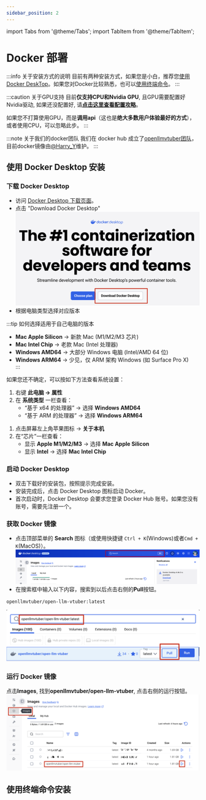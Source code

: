 ```yaml
---
sidebar_position: 2
---
```


import Tabs from '@theme/Tabs';
import TabItem from '@theme/TabItem';

# Docker 部署

:::info 关于安装方式的说明
目前有两种安装方式，如果您是小白，推荐您[使用Docker DeskTop](#使用docker-desktop)。如果您对Docker比较熟悉，也可以[使用终端命令](#使用终端命令)。
:::

:::caution 关于GPU支持
目前**仅支持CPU和Nvidia GPU**, 且GPU需要配置好Nvidia驱动, 如果还没配置好, 请[**点击这里查看配置攻略**](../../quick-start.md#nvidia-gpu-支持)。

如果您不打算使用GPU，而是**调用api**（这也是**绝大多数用户体验最好的方式**），或者使用CPU，可以忽略此步。
:::

:::note 关于我们的docker团队
我们在 docker hub 成立了[openllmvtuber团队](https://hub.docker.com/orgs/openllmvtuber/members)，目前docker镜像由[@Harry_Y](https://github.com/Harry-Yu-Shuhang)维护。
:::

## 使用 Docker Desktop 安装

### 下载 Docker Desktop

- 访问 [Docker Desktop 下载页面](https://www.docker.com/products/docker-desktop)。
- 点击 "Download Docker Desktop"
![alt text](./docker_img/download_docker_desktop.png)
- 根据电脑类型选择对应版本

:::tip 如何选择适用于自己电脑的版本
- **Mac Apple Silicon** → 新款 Mac (M1/M2/M3 芯片)  
- **Mac Intel Chip** → 老款 Mac (Intel 处理器)  
- **Windows AMD64** → 大部分 Windows 电脑 (Intel/AMD 64 位)  
- **Windows ARM64** → 少见，仅 ARM 架构 Windows (如 Surface Pro X)  
:::

如果您还不确定，可以按如下方法查看系统设置：

<Tabs groupId="operating-systems">
  <TabItem value="windows" label="Windows">

1. 右键 **此电脑 → 属性**
2. 在 **系统类型** 一栏查看：  
   - “基于 x64 的处理器” → 选择 **Windows AMD64**  
   - “基于 ARM 的处理器” → 选择 **Windows ARM64**

  </TabItem>
  <TabItem value="macos" label="macOS">

1. 点击屏幕左上角苹果图标 → **关于本机**  
2. 在“芯片”一栏查看：  
   - 显示 **Apple M1/M2/M3** → 选择 **Mac Apple Silicon**  
   - 显示 **Intel** → 选择 **Mac Intel Chip**

  </TabItem>
</Tabs>

### 启动 Docker Desktop

- 双击下载好的安装包，按照提示完成安装。
- 安装完成后，点击 Docker Desktop 图标启动 Docker。
- 首次启动时，Docker Desktop 会要求您登录 Docker Hub 账号。如果您没有账号，需要先注册一个。

### 获取 Docker 镜像

- 点击顶部菜单的 **Search** 图标（或使用快捷键 `Ctrl + K`(Windows)或者`Cmd + K`(MacOS)）。
![alt text](./docker_img/click_search.png)
- 在搜索框中输入以下内容，搜索到以后点击右侧的**Pull**按钮。
```
openllmvtuber/open-llm-vtuber:latest
```
![alt text](./docker_img/openllmvtuber_image.png)

### 运行 Docker 镜像

点击**Images**, 找到**openllmvtuber/open-llm-vtuber**, 点击右侧的运行按钮。
![alt text](./docker_img/run_image.png)

## 使用终端命令安装